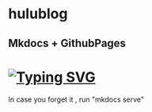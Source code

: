 # hulublog

## Mkdocs + GithubPages

# [![Typing SVG](https://readme-typing-svg.herokuapp.com?font=Fira+Code&weight=600&size=25&pause=1000&width=435&lines=Hi+there%2C+this+is+Hulu's+blog)](https://git.io/typing-svg)

In case you forget it , run "mkdocs serve"
